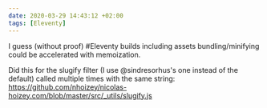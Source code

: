 ```yaml
---
date: 2020-03-29 14:43:12 +02:00
tags: [Eleventy]
---
```


I guess (without proof) #Eleventy builds including assets bundling/minifying could be accelerated with memoization.

Did this for the slugify filter (I use @sindresorhus's one instead of the default) called multiple times with the same string:
https://github.com/nhoizey/nicolas-hoizey.com/blob/master/src/_utils/slugify.js
